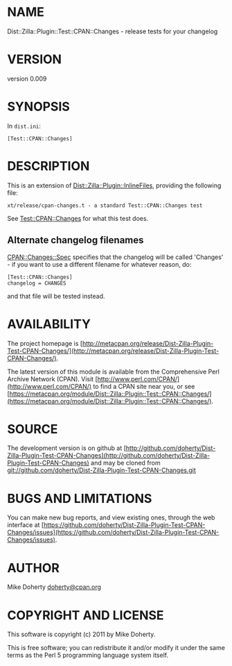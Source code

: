 # NAME

Dist::Zilla::Plugin::Test::CPAN::Changes - release tests for your changelog

# VERSION

version 0.009

# SYNOPSIS

In `dist.ini`:

    [Test::CPAN::Changes]

# DESCRIPTION

This is an extension of [Dist::Zilla::Plugin::InlineFiles](https://metacpan.org/pod/Dist::Zilla::Plugin::InlineFiles), providing the
following file:

    xt/release/cpan-changes.t - a standard Test::CPAN::Changes test

See [Test::CPAN::Changes](https://metacpan.org/pod/Test::CPAN::Changes) for what this test does.

## Alternate changelog filenames

[CPAN::Changes::Spec](https://metacpan.org/pod/CPAN::Changes::Spec) specifies that the changelog will be called 'Changes' -
if you want to use a different filename for whatever reason, do:

    [Test::CPAN::Changes]
    changelog = CHANGES

and that file will be tested instead.

# AVAILABILITY

The project homepage is [http://metacpan.org/release/Dist-Zilla-Plugin-Test-CPAN-Changes/](http://metacpan.org/release/Dist-Zilla-Plugin-Test-CPAN-Changes/).

The latest version of this module is available from the Comprehensive Perl
Archive Network (CPAN). Visit [http://www.perl.com/CPAN/](http://www.perl.com/CPAN/) to find a CPAN
site near you, or see [https://metacpan.org/module/Dist::Zilla::Plugin::Test::CPAN::Changes/](https://metacpan.org/module/Dist::Zilla::Plugin::Test::CPAN::Changes/).

# SOURCE

The development version is on github at [http://github.com/doherty/Dist-Zilla-Plugin-Test-CPAN-Changes](http://github.com/doherty/Dist-Zilla-Plugin-Test-CPAN-Changes)
and may be cloned from [git://github.com/doherty/Dist-Zilla-Plugin-Test-CPAN-Changes.git](git://github.com/doherty/Dist-Zilla-Plugin-Test-CPAN-Changes.git)

# BUGS AND LIMITATIONS

You can make new bug reports, and view existing ones, through the
web interface at [https://github.com/doherty/Dist-Zilla-Plugin-Test-CPAN-Changes/issues](https://github.com/doherty/Dist-Zilla-Plugin-Test-CPAN-Changes/issues).

# AUTHOR

Mike Doherty <doherty@cpan.org>

# COPYRIGHT AND LICENSE

This software is copyright (c) 2011 by Mike Doherty.

This is free software; you can redistribute it and/or modify it under
the same terms as the Perl 5 programming language system itself.
